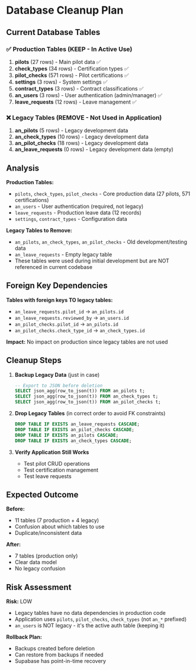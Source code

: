 # Database Cleanup Plan

## Current Database Tables

### ✅ Production Tables (KEEP - In Active Use)

1. **pilots** (27 rows) - Main pilot data ✅
2. **check_types** (34 rows) - Certification types ✅
3. **pilot_checks** (571 rows) - Pilot certifications ✅
4. **settings** (3 rows) - System settings ✅
5. **contract_types** (3 rows) - Contract classifications ✅
6. **an_users** (3 rows) - User authentication (admin/manager) ✅
7. **leave_requests** (12 rows) - Leave management ✅

### ❌ Legacy Tables (REMOVE - Not Used in Application)

1. **an_pilots** (5 rows) - Legacy development data
2. **an_check_types** (10 rows) - Legacy development data
3. **an_pilot_checks** (18 rows) - Legacy development data
4. **an_leave_requests** (0 rows) - Legacy development data (empty)

## Analysis

**Production Tables:**

- `pilots`, `check_types`, `pilot_checks` - Core production data (27 pilots, 571 certifications)
- `an_users` - User authentication (required, not legacy)
- `leave_requests` - Production leave data (12 records)
- `settings`, `contract_types` - Configuration data

**Legacy Tables to Remove:**

- `an_pilots`, `an_check_types`, `an_pilot_checks` - Old development/testing data
- `an_leave_requests` - Empty legacy table
- These tables were used during initial development but are NOT referenced in current codebase

## Foreign Key Dependencies

**Tables with foreign keys TO legacy tables:**

- `an_leave_requests.pilot_id` → `an_pilots.id`
- `an_leave_requests.reviewed_by` → `an_users.id`
- `an_pilot_checks.pilot_id` → `an_pilots.id`
- `an_pilot_checks.check_type_id` → `an_check_types.id`

**Impact:** No impact on production since legacy tables are not used

## Cleanup Steps

1. **Backup Legacy Data** (just in case)

   ```sql
   -- Export to JSON before deletion
   SELECT json_agg(row_to_json(t)) FROM an_pilots t;
   SELECT json_agg(row_to_json(t)) FROM an_check_types t;
   SELECT json_agg(row_to_json(t)) FROM an_pilot_checks t;
   ```

2. **Drop Legacy Tables** (in correct order to avoid FK constraints)

   ```sql
   DROP TABLE IF EXISTS an_leave_requests CASCADE;
   DROP TABLE IF EXISTS an_pilot_checks CASCADE;
   DROP TABLE IF EXISTS an_pilots CASCADE;
   DROP TABLE IF EXISTS an_check_types CASCADE;
   ```

3. **Verify Application Still Works**
   - Test pilot CRUD operations
   - Test certification management
   - Test leave requests

## Expected Outcome

**Before:**

- 11 tables (7 production + 4 legacy)
- Confusion about which tables to use
- Duplicate/inconsistent data

**After:**

- 7 tables (production only)
- Clear data model
- No legacy confusion

## Risk Assessment

**Risk:** LOW

- Legacy tables have no data dependencies in production code
- Application uses `pilots`, `pilot_checks`, `check_types` (not `an_*` prefixed)
- `an_users` is NOT legacy - it's the active auth table (keeping it)

**Rollback Plan:**

- Backups created before deletion
- Can restore from backups if needed
- Supabase has point-in-time recovery
